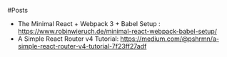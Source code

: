 #Posts
* The Minimal React + Webpack 3 + Babel Setup : https://www.robinwieruch.de/minimal-react-webpack-babel-setup/
* A Simple React Router v4 Tutorial: https://medium.com/@pshrmn/a-simple-react-router-v4-tutorial-7f23ff27adf